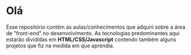 <h1>Olá</h1>

<p>Esse repositório contém as aulas/conhecimentos que adquiri sobre a área de "front-end" no desenvolvimento. As tecnologias predominantes aqui estarão divididas em <b>HTML/CSS/Javascript</b> contendo também alguns projetos que fiz na medida em que aprendia.</p>
